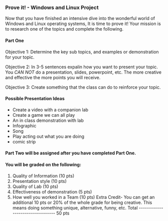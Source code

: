 ### Prove it! - Windows and Linux Project

Now that you have finished an intensive dive into the wonderful world of Windows and Linux operating systems, It is time to prove it!
Your mission is to research one of the topics and complete the following.

#### Part One

Objective 1:
Determine the key sub topics, and examples or demonstration for your topic. 

Objective 2: 
In 3-5 sentences expalin how you want to present your topic.  You *CAN NOT* do a presentation, slides, powerpoint, etc. The more creative and effective the more points you will receive. 

Objective 3:
Create something that the class can do to reinforce your topic. 

#### Possible Presentation Ideas
- Create a video with a companion lab
- Create a game we can all play
- An in class demonstration with lab
- Infographic
- Song
- Play acting out what you are doing
- comic strip


#### Part Two will be assigned after you have completed Part One.

#### You will be graded on the following:
1. Quality of Information (10 pts)
2. Presentation style (10 pts)
3. Quality of Lab (10 pts)
4. Effectiveness of demonstration (5 pts)
5. How well you worked in a Team (10 pts)
Extra Credit- You can get an additional 10 pts or 20% of the whole grade for being creative. This means doing something unique, alternative, funny, etc. 
Total --------------------------------- 50 pts
